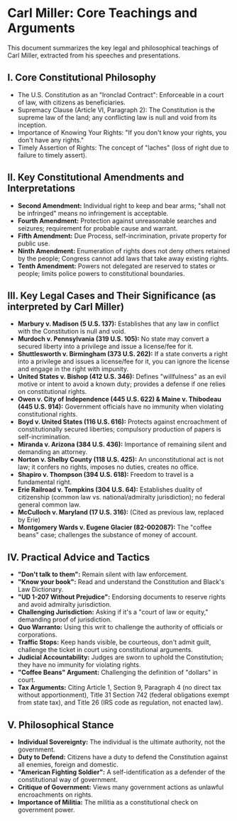 # Carl Miller: Core Teachings and Arguments

This document summarizes the key legal and philosophical teachings of Carl Miller, extracted from his speeches and presentations.

## I. Core Constitutional Philosophy
- The U.S. Constitution as an "Ironclad Contract": Enforceable in a court of law, with citizens as beneficiaries.
- Supremacy Clause (Article VI, Paragraph 2): The Constitution is the supreme law of the land; any conflicting law is null and void from its inception.
- Importance of Knowing Your Rights: "If you don't know your rights, you don't have any rights."
- Timely Assertion of Rights: The concept of "laches" (loss of right due to failure to timely assert).

## II. Key Constitutional Amendments and Interpretations
- **Second Amendment:** Individual right to keep and bear arms; "shall not be infringed" means no infringement is acceptable.
- **Fourth Amendment:** Protection against unreasonable searches and seizures; requirement for probable cause and warrant.
- **Fifth Amendment:** Due Process, self-incrimination, private property for public use.
- **Ninth Amendment:** Enumeration of rights does not deny others retained by the people; Congress cannot add laws that take away existing rights.
- **Tenth Amendment:** Powers not delegated are reserved to states or people; limits police powers to constitutional boundaries.

## III. Key Legal Cases and Their Significance (as interpreted by Carl Miller)
- **Marbury v. Madison (5 U.S. 137):** Establishes that any law in conflict with the Constitution is null and void.
- **Murdoch v. Pennsylvania (319 U.S. 105):** No state may convert a secured liberty into a privilege and issue a license/fee for it.
- **Shuttlesworth v. Birmingham (373 U.S. 262):** If a state converts a right into a privilege and issues a license/fee for it, you can ignore the license and engage in the right with impunity.
- **United States v. Bishop (412 U.S. 346):** Defines "willfulness" as an evil motive or intent to avoid a known duty; provides a defense if one relies on constitutional rights.
- **Owen v. City of Independence (445 U.S. 622) & Maine v. Thibodeau (445 U.S. 914):** Government officials have no immunity when violating constitutional rights.
- **Boyd v. United States (116 U.S. 616):** Protects against encroachment of constitutionally secured liberties; compulsory production of papers is self-incrimination.
- **Miranda v. Arizona (384 U.S. 436):** Importance of remaining silent and demanding an attorney.
- **Norton v. Shelby County (118 U.S. 425):** An unconstitutional act is not law; it confers no rights, imposes no duties, creates no office.
- **Shapiro v. Thompson (394 U.S. 618):** Freedom to travel is a fundamental right.
- **Erie Railroad v. Tompkins (304 U.S. 64):** Establishes duality of citizenship (common law vs. national/admiralty jurisdiction); no federal general common law.
- **McCulloch v. Maryland (17 U.S. 316):** (Cited as previous law, replaced by Erie)
- **Montgomery Wards v. Eugene Glacier (82-002087):** The "coffee beans" case; challenges the substance of money of account.

## IV. Practical Advice and Tactics
- **"Don't talk to them":** Remain silent with law enforcement.
- **"Know your book":** Read and understand the Constitution and Black's Law Dictionary.
- **"UD 1-207 Without Prejudice":** Endorsing documents to reserve rights and avoid admiralty jurisdiction.
- **Challenging Jurisdiction:** Asking if it's a "court of law or equity," demanding proof of jurisdiction.
- **Quo Warranto:** Using this writ to challenge the authority of officials or corporations.
- **Traffic Stops:** Keep hands visible, be courteous, don't admit guilt, challenge the ticket in court using constitutional arguments.
- **Judicial Accountability:** Judges are sworn to uphold the Constitution; they have no immunity for violating rights.
- **"Coffee Beans" Argument:** Challenging the definition of "dollars" in court.
- **Tax Arguments:** Citing Article 1, Section 9, Paragraph 4 (no direct tax without apportionment), Title 31 Section 742 (federal obligations exempt from state tax), and Title 26 (IRS code as regulation, not enacted law).

## V. Philosophical Stance
- **Individual Sovereignty:** The individual is the ultimate authority, not the government.
- **Duty to Defend:** Citizens have a duty to defend the Constitution against all enemies, foreign and domestic.
- **"American Fighting Soldier":** A self-identification as a defender of the constitutional way of government.
- **Critique of Government:** Views many government actions as unlawful encroachments on rights.
- **Importance of Militia:** The militia as a constitutional check on government power.
